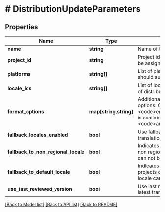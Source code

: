 # # DistributionUpdateParameters

## Properties

Name | Type | Description | Notes
------------ | ------------- | ------------- | -------------
**name** | **string** | Name of the distribution | [optional] 
**project_id** | **string** | Project id the distribution should be assigned to. | [optional] 
**platforms** | **string[]** | List of platforms the distribution should support. | [optional] 
**locale_ids** | **string[]** | List of locale ids that will be part of distribution releases | [optional] 
**format_options** | **map[string,string]** | Additional formatting and render options. Only &lt;code&gt;enclose_in_cdata&lt;/code&gt; is available for platform &lt;code&gt;android&lt;/code&gt;. | [optional] 
**fallback_locales_enabled** | **bool** | Use fallback locale if there is no translation in the current locale. | [optional] 
**fallback_to_non_regional_locale** | **bool** | Indicates whether to fallback to non regional locale when locale can not be found | [optional] 
**fallback_to_default_locale** | **bool** | Indicates whether to fallback to projects default locale when locale can not be found | [optional] 
**use_last_reviewed_version** | **bool** | Use last reviewed instead of latest translation in a project | [optional] 

[[Back to Model list]](../../README.md#documentation-for-models) [[Back to API list]](../../README.md#documentation-for-api-endpoints) [[Back to README]](../../README.md)


